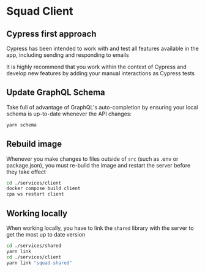 # Squad Client

## Cypress first approach

Cypress has been intended to work with and test all features available in the app, including sending and responding to emails

It is highly recommend that you work within the context of Cypress and develop new features by adding your manual interactions as Cypress tests

## Update GraphQL Schema

Take full of advantage of GraphQL's auto-completion by ensuring your local schema is up-to-date whenever the API changes:

```bash
yarn schema
```

## Rebuild image

Whenever you make changes to files outside of `src` (such as .env or package.json), you must re-build the image and restart the server before they take effect

```bash
cd ./services/client
docker compose build client
cpa ws restart client
```

## Working locally

When working locally, you have to link the `shared` library with the server to get the most up to date version

```bash
cd ./services/shared
yarn link
cd ./services/client
yarn link "squad-shared"
```
